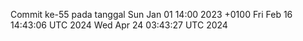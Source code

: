 Commit ke-55 pada tanggal Sun Jan 01 14:00 2023 +0100
Fri Feb 16 14:43:06 UTC 2024
Wed Apr 24 03:43:27 UTC 2024
